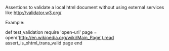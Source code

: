 Assertions to validate a local html document without using external services like http://validator.w3.org/


Example:

def test_validation
    require 'open-uri'
    page = open('http://en.wikipedia.org/wiki/Main_Page').read
    assert_is_xhtml_trans_valid page
end

